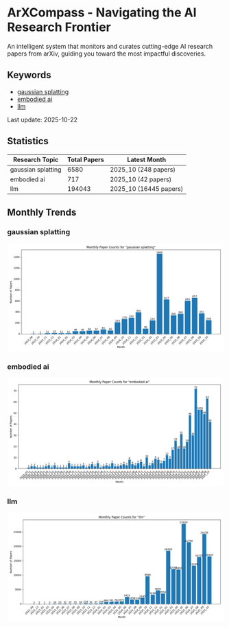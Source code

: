 # ArXCompass - Navigating the AI Research Frontier
An intelligent system that monitors and curates cutting-edge AI research papers from arXiv, guiding you toward the most impactful discoveries.

## Keywords

- [gaussian splatting](gaussian_splatting/)
- [embodied ai](embodied_ai/)
- [llm](llm/)

Last update: 2025-10-22

## Statistics

| Research Topic | Total Papers | Latest Month |
| --- | --- | --- |
| gaussian splatting | 6580 | 2025_10 (248 papers) |
| embodied ai | 717 | 2025_10 (42 papers) |
| llm | 194043 | 2025_10 (16445 papers) |

## Monthly Trends

### gaussian splatting

![Monthly Paper Counts for gaussian splatting](gaussian_splatting/monthly_stats.png)

### embodied ai

![Monthly Paper Counts for embodied ai](embodied_ai/monthly_stats.png)

### llm

![Monthly Paper Counts for llm](llm/monthly_stats.png)

